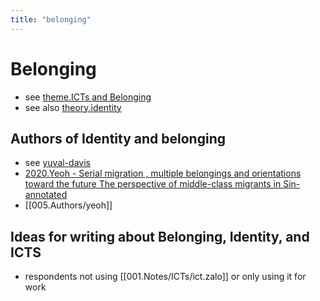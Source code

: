 ```yaml
---
title: "belonging"
---
```


# Belonging
- see [theme.ICTs and Belonging](009.Themes/Identity%20and%20Belonging/theme.ICTs%20and%20Belonging.md)
- see also [theory.identity](009.Themes/Identity%20and%20Belonging/theory.identity.md)

## Authors of Identity and belonging
- see [yuval-davis](005.Authors/yuval-davis.md)
- [2020.Yeoh - Serial migration , multiple belongings and orientations toward the future The perspective of middle-class migrants in Sin-annotated](002.Literature%20Notes/2020.Yeoh%20-%20Serial%20migration%20,%20multiple%20belongings%20and%20orientations%20toward%20the%20future%20The%20perspective%20of%20middle-class%20migrants%20in%20Sin-annotated.md)
- [[005.Authors/yeoh]]


## Ideas for writing about Belonging, Identity, and ICTS
- respondents not using [[001.Notes/ICTs/ict.zalo]] or only using it for work